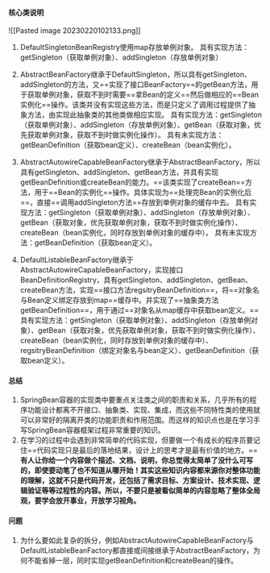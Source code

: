 #### 核心类说明
![[Pasted image 20230220102133.png]]

1. DefaultSingletonBeanRegistry使用map存放单例对象。
	具有实现方法：getSingleton（获取单例对象）、addSingleton（存放单例对象）
	
2. AbstractBeanFactory继承于DefaultSingleton，所以具有getSingleton、addSingleton的方法，又==实现了接口BeanFactory==的getBean方法，用于获取单例对象，获取不到时需要==拿Bean的定义==然后做相应的==Bean实例化==操作。该类并没有实现这些方法，而是只定义了调用过程提供了抽象方法，由实现此抽象类的其他类做相应实现。
	具有实现方法：getSingleton（获取单例对象）、addSingleton（存放单例对象）、getBean（获取对象，优先获取单例对象，获取不到时做实例化操作）。
	具有未实现方法：getBeanDefinition（获取bean定义）、createBean（bean实例化）。
	
3. AbstractAutowireCapableBeanFactory继承于AbstractBeanFactory，所以具有getSingleton、addSingleton、getBean方法，并具有实现getBeanDefinition或createBean的能力。==该类实现了createBean==方法，用于==Bean的实例化==操作。具体实现为==处理完Bean的实例化后==，直接==调用addSingleton方法==存放到单例对象的缓存中去。
	具有实现方法：getSingleton（获取单例对象）、addSingleton（存放单例对象）、getBean（获取对象，优先获取单例对象，获取不到时做实例化操作）、createBean（bean实例化，同时存放到单例对象的缓存中）。
	具有未实现方法：getBeanDefinition（获取bean定义）。

4. DefaultListableBeanFactory继承于AbstractAutowireCapableBeanFactory，实现接口BeanDefinitionRegistry，具有getSingleton、addSingleton、getBean、createBean方法，实现==接口方法regsitryBeanDefinition==，将==对象名与Bean定义绑定存放到map==缓存中。并实现了==抽象类方法getBeanDefinition==，用于通过==对象名从map缓存中获取bean定义。==
	具有实现方法：getSingleton（获取单例对象）、addSingleton（存放单例对象）、getBean（获取对象，优先获取单例对象，获取不到时做实例化操作）、createBean（bean实例化，同时存放到单例对象的缓存中）、regsitryBeanDefinition（绑定对象名与bean定义）、getBeanDefinition（获取bean定义）。

#### 总结
1. SpringBean容器的实现类中要重点关注类之间的职责和关系，几乎所有的程序功能设计都离不开接口、抽象类、实现、集成，而这些不同特性类的使用就可以非常好的隔离开类的功能职责和作用范围。而这样的知识点也是在学习手写SpringBean容器框架过程非常重要的知识。
2. 在学习的过程中会遇到非常简单的代码实现，但要做一个有成长的程序员要记住==代码实现只是最后的落地结果，设计上的思考才是最有价值的地方。==**有人让你给一个内容做个描述、文档、说明，你总觉得太简单了没什么可写的，即使要动笔了也不知道从哪开始！其实这些知识内容都来源你对整体功能的理解，这就不只是代码开发，还包括了需求目标、方案设计、技术实现、逻辑验证等等过程性的内容。所以，不要只是被看似简单的内容忽略了整体全局观，要学会放开事业，开放学习视角。**

#### 问题
1. 为什么要如此复杂的拆分，例如AbstractAutowireCapableBeanFactory与DefaultListableBeanFactory都直接或间接继承于AbstractBeanFactory，为何不能省掉一层，同时实现getBeanDefinition和createBean的操作。